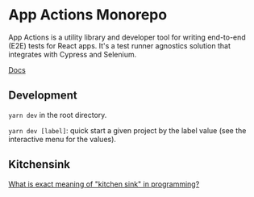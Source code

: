 # App Actions Monorepo

App Actions is a utility library and developer tool for writing end-to-end (E2E) tests for React apps. It's a test runner agnostics solution that integrates with Cypress and Selenium.

[Docs](/publish/README.md)

## Development

`yarn dev` in the root directory.

`yarn dev [label]`: quick start a given project by the label value (see the interactive menu for the values).

## Kitchensink

[What is exact meaning of "kitchen sink" in programming?](https://stackoverflow.com/a/33949882/1599072)
